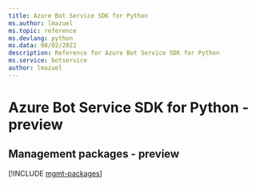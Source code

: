 ```yaml
---
title: Azure Bot Service SDK for Python
ms.author: lmazuel
ms.topic: reference
ms.devlang: python
ms.data: 08/02/2022
description: Reference for Azure Bot Service SDK for Python
ms.service: botservice
author: lmazuel
---
```

# Azure Bot Service SDK for Python - preview

## Management packages - preview
[!INCLUDE [mgmt-packages](bot-service-mgmt-index.md)]